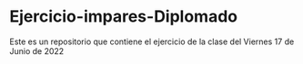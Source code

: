 # Ejercicio-impares-Diplomado
Este es un repositorio que contiene el ejercicio de la clase del Viernes 17 de Junio de 2022
